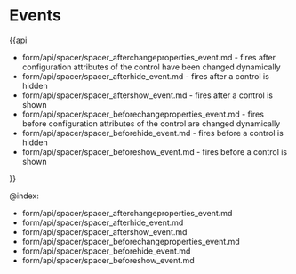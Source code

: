 Events 
==========

{{api

- form/api/spacer/spacer_afterchangeproperties_event.md - fires after configuration attributes of the control have been changed dynamically
- form/api/spacer/spacer_afterhide_event.md - fires after a control is hidden
- form/api/spacer/spacer_aftershow_event.md - fires after a control is shown
- form/api/spacer/spacer_beforechangeproperties_event.md - fires before configuration attributes of the control are changed dynamically
- form/api/spacer/spacer_beforehide_event.md - fires before a control is hidden
- form/api/spacer/spacer_beforeshow_event.md - fires before a control is shown


}}
    
@index:
- form/api/spacer/spacer_afterchangeproperties_event.md
- form/api/spacer/spacer_afterhide_event.md
- form/api/spacer/spacer_aftershow_event.md
- form/api/spacer/spacer_beforechangeproperties_event.md
- form/api/spacer/spacer_beforehide_event.md
- form/api/spacer/spacer_beforeshow_event.md
